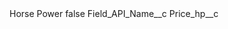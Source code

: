 <?xml version="1.0" encoding="UTF-8"?>
<CustomMetadata xmlns="http://soap.sforce.com/2006/04/metadata" xmlns:xsi="http://www.w3.org/2001/XMLSchema-instance" xmlns:xsd="http://www.w3.org/2001/XMLSchema">
    <label>Horse Power</label>
    <protected>false</protected>
    <values>
        <field>Field_API_Name__c</field>
        <value xsi:type="xsd:string">Price_hp__c</value>
    </values>
</CustomMetadata>
